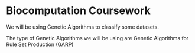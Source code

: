 # Biocomputation Coursework

We will be using Genetic Algorithms to classify some datasets.

The type of Genetic Algorithms we will be using are Genetic Algorithms for Rule Set Production (GARP)
